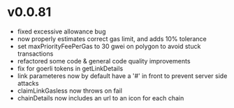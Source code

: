 # v0.0.81

-   fixed excessive allowance bug
-   now properly estimates correct gas limit, and adds 10% tolerance
-   set maxPriorityFeePerGas to 30 gwei on polygon to avoid stuck transactions
-   refactored some code & general code quality improvements
-   fix for goerli tokens in getLinkDetails
-   link parameteres now by default have a '#' in front to prevent server side attacks
-   claimLinkGasless now throws on fail
-   chainDetails now includes an url to an icon for each chain